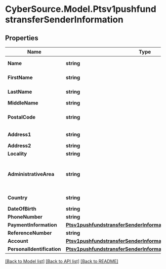 # CyberSource.Model.Ptsv1pushfundstransferSenderInformation
## Properties

Name | Type | Description | Notes
------------ | ------------- | ------------- | -------------
**Name** | **string** | Name of sender.  Funds Disbursement  This value is the name of the originator sending the funds disbursement.  | [optional] 
**FirstName** | **string** | This field contains the first name of the entity funding the transaction Mandatory for card payments  | [optional] 
**LastName** | **string** | This field contains the last name of the entity funding the transaction Mandatory for card payments  | [optional] 
**MiddleName** | **string** | This field contains the  middle name of the entity funding the transaction  | [optional] 
**PostalCode** | **string** | Sender&#39;s postal code.  For USA, this must be a valid value of 5 digits or 5 digits hyphen 4 digits, for example &#39;63368&#39;, &#39;63368-5555&#39;. For other regions, this can be alphanumeric, length 1-10.  Required for FDCCompass.  | [optional] 
**Address1** | **string** | Street address of sender.  Funds Disbursement  This value is the address of the originator sending the funds disbursement.  Required for card transactions  | [optional] 
**Address2** | **string** | Used for additional address information. For example: Attention: Accounts Payable  Optional field.  | [optional] 
**Locality** | **string** | The sender&#39;s city Mandatory for card payments  | [optional] 
**AdministrativeArea** | **string** | Sender&#39;s state. Use the State, Province, and Territory Codes for the United States and Canada.The sender&#39;s province, state or territory. Conditional, required if sender&#39;s country is USA or CAN. Must be uppercase alpha 2 or 3 character country subdivision code.  See https://developer.cybersource.com/library/documentation/sbc/quickref/states_and_provinces.pdf  Mandatory for card payments  | [optional] 
**Country** | **string** | Sender&#39;s country code. Use ISO Standard Alpha Country Codes.  https://developer.cybersource.com/library/documentation/sbc/quickref/countries_alpha_list.pdf  | [optional] 
**DateOfBirth** | **string** | Sender&#39;s date of birth in YYYYMMDD format.  | [optional] 
**PhoneNumber** | **string** | Sender&#39;s phone number.  | [optional] 
**PaymentInformation** | [**Ptsv1pushfundstransferSenderInformationPaymentInformation**](Ptsv1pushfundstransferSenderInformationPaymentInformation.md) |  | [optional] 
**ReferenceNumber** | **string** | Reference number generated by you that uniquely identifies the sender.  | [optional] 
**Account** | [**Ptsv1pushfundstransferSenderInformationAccount**](Ptsv1pushfundstransferSenderInformationAccount.md) |  | [optional] 
**PersonalIdentification** | [**Ptsv1pushfundstransferSenderInformationPersonalIdentification**](Ptsv1pushfundstransferSenderInformationPersonalIdentification.md) |  | [optional] 

[[Back to Model list]](../README.md#documentation-for-models) [[Back to API list]](../README.md#documentation-for-api-endpoints) [[Back to README]](../README.md)

